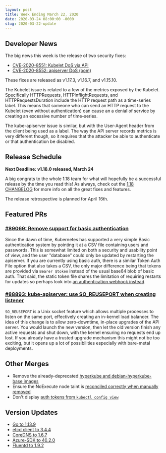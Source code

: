 ```yaml
---
layout: post
title: Week Ending March 22, 2020
date: 2020-03-24 08:00:00 -0000
slug: 2020-03-22-update
---
```

## Developer News

The big news this week is the release of two security fixes:

* [CVE-2020-8551: Kubelet DoS via API](https://github.com/kubernetes/kubernetes/issues/89377)
* [CVE-2020-8552: apiserver DoS (oom)](https://github.com/kubernetes/kubernetes/issues/89378)

These fixes are released as v1.17.3, v1.16.7, and v1.15.10.

The Kubelet issue is related to a few of the metrics exposed by the Kubelet. Specifically HTTPRequests, HTTPInflightRequests, and HTTPRequestsDuration include the HTTP request path as a time-series label. This means that someone who can send an HTTP request to the Kubelet (even without authentication) can cause an a denial of service by creating an excessive number of time-series.

The kube-apiserver issue is similar, but with the User-Agent header from the client being used as a label. The way the API server records metrics is very different though, so it requires that the attacker be able to authenticate or that authentication be disabled.

## Release Schedule

**Next Deadline: v1.18.0 released, March 24**

A big congrats to the whole 1.18 team for what will hopefully be a successful release by the time you read this! As always, check out the [1.18 CHANGELOG](https://github.com/kubernetes/kubernetes/blob/master/CHANGELOG/CHANGELOG-1.18.md) for more info on all the great fixes and features.

The release retrospective is planned for April 16th.

## Featured PRs

### [#89069: Remove support for basic authentication](https://github.com/kubernetes/kubernetes/pull/89069)

Since the dawn of time, Kubernetes has supported a very simple Basic authentication system by pointing it at a CSV file containing users and passwords. This is somewhat limited on both a security and usability point of view, and the user "database" could only be updated by restarting the apiserver. If you are currently using basic auth, there is a similar Token Auth File option that also takes a CSV, the only major difference being that tokens are provided via `Bearer $token` instead of the usual base64 blob of basic auth. That said, the static token file shares the limitation of requiring restarts for updates so perhaps look into [an authentication webhook instead](https://kubernetes.io/docs/reference/access-authn-authz/webhook/).

### [#88893: kube-apiserver: use SO_REUSEPORT when creating listener](https://github.com/kubernetes/kubernetes/pull/88893)

`SO_REUSEPORT` is a Unix socket feature which allows multiple processes to listen on the same port, effectively creating an in-kernel load balancer. The idea of this change is to allow zero-downtime, in-place upgrades of the API server. You would launch the new version, then let the old version finish any active requests and shut down, with the kernel ensuring no requests end up lost. If you already have a trusted upgrade mechanism this might not be too exciting, but it opens up a lot of possibilities especially with bare-metal deployments.

## Other Merges

* Remove the already-deprecated [hyperkube and debian-hyperkube-base images](https://github.com/kubernetes/kubernetes/pull/88676)
* Ensure the NoExecute node taint is [reconciled correctly when manually removed](https://github.com/kubernetes/kubernetes/pull/89059)
* Don't display [auth tokens from `kubectl config view`](https://github.com/kubernetes/kubernetes/pull/88985)

## Version Updates

* [Go to 1.13.9](https://github.com/kubernetes/kubernetes/pull/89275)
* [etcd client to 3.4.4](https://github.com/kubernetes/kubernetes/pull/89169)
* [CoreDNS to 1.6.7](https://github.com/kubernetes/kubernetes/pull/86259)
* [Azure-SDK to 40.2.0](https://github.com/kubernetes/kubernetes/pull/89105)
* [Fluentd to 1.9.2](https://github.com/kubernetes/kubernetes/pull/88806)
